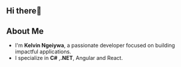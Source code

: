## Hi there👋

## About Me
- I'm **Kelvin Ngeiywa**, a passionate developer focused on building impactful applications.
- I specialize in **C#** ,**.NET**, Angular and React.


<!--
## GitHub Stats
![Your GitHub Stats](https://github-readme-stats.vercel.app/api?username=kellynge1ywa&show_icons=true&theme=radical)
**kellynge1ywa/kellynge1ywa** is a ✨ _special_ ✨ repository because its `README.md` (this file) appears on your GitHub profile.

Here are some ideas to get you started:

- 🔭 I’m currently working on ...
- 🌱 I’m currently learning ...
- 👯 I’m looking to collaborate on ...
- 🤔 I’m looking for help with ...
- 💬 Ask me about ...
- 📫 How to reach me: ...
- 😄 Pronouns: ...
- ⚡ Fun fact: ...
-->
